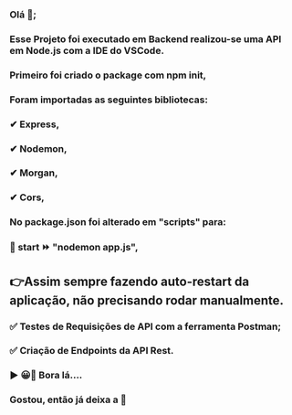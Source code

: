 ### Olá 👋;

### Esse Projeto foi executado em Backend realizou-se uma API em Node.js com a IDE do VSCode.

### Primeiro foi criado o package com npm init,

### Foram importadas as seguintes bibliotecas: 

### ✔ Express, 

### ✔ Nodemon, 

### ✔ Morgan, 

### ✔ Cors, 

### No package.json foi alterado em "scripts" para:
### 🚀 start ⏩ "nodemon app.js", 
## 👉Assim sempre fazendo auto-restart da aplicação, não precisando rodar manualmente. 

### ✅ Testes de Requisições de API com a ferramenta Postman;

### ✅ Criação de Endpoints da API Rest.


### ▶ 😀👀 Bora lá....
### Gostou, então já deixa a 🌟






